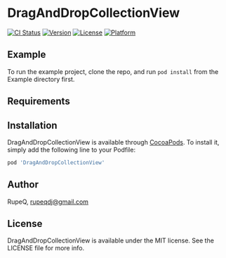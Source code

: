 # DragAndDropCollectionView

[![CI Status](http://img.shields.io/travis/RupeQ/DragAndDropCollectionView.svg?style=flat)](https://travis-ci.org/RupeQ/DragAndDropCollectionView)
[![Version](https://img.shields.io/cocoapods/v/DragAndDropCollectionView.svg?style=flat)](http://cocoapods.org/pods/DragAndDropCollectionView)
[![License](https://img.shields.io/cocoapods/l/DragAndDropCollectionView.svg?style=flat)](http://cocoapods.org/pods/DragAndDropCollectionView)
[![Platform](https://img.shields.io/cocoapods/p/DragAndDropCollectionView.svg?style=flat)](http://cocoapods.org/pods/DragAndDropCollectionView)

## Example

To run the example project, clone the repo, and run `pod install` from the Example directory first.

## Requirements

## Installation

DragAndDropCollectionView is available through [CocoaPods](http://cocoapods.org). To install
it, simply add the following line to your Podfile:

```ruby
pod 'DragAndDropCollectionView'
```

## Author

RupeQ, rupeqdj@gmail.com

## License

DragAndDropCollectionView is available under the MIT license. See the LICENSE file for more info.

